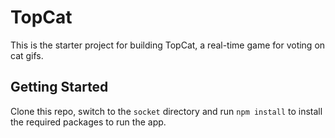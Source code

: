 # TopCat #

This is the starter project for building TopCat, a real-time game for voting on cat gifs.

## Getting Started ##

Clone this repo, switch to the `socket` directory and run `npm install` to install the required packages to run the app.